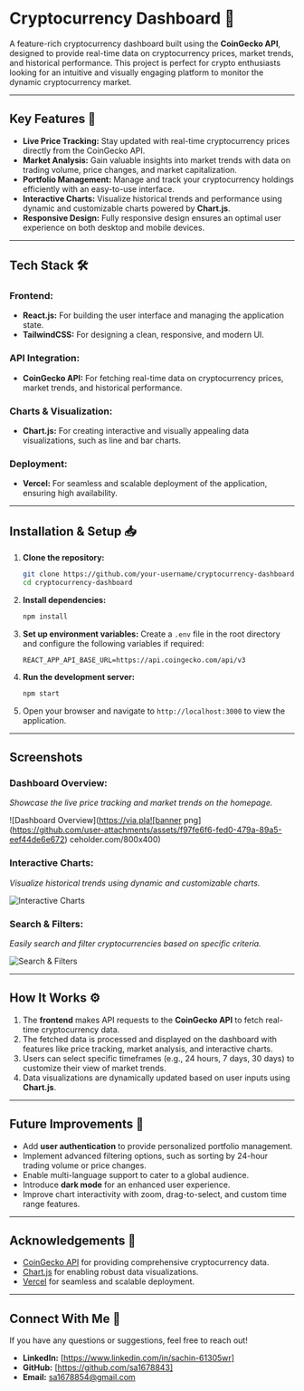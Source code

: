# Cryptocurrency Dashboard 🚀

A feature-rich cryptocurrency dashboard built using the **CoinGecko API**, designed to provide real-time data on cryptocurrency prices, market trends, and historical performance. This project is perfect for crypto enthusiasts looking for an intuitive and visually engaging platform to monitor the dynamic cryptocurrency market.

---

## Key Features 🌟

- **Live Price Tracking:** Stay updated with real-time cryptocurrency prices directly from the CoinGecko API.
- **Market Analysis:** Gain valuable insights into market trends with data on trading volume, price changes, and market capitalization.
- **Portfolio Management:** Manage and track your cryptocurrency holdings efficiently with an easy-to-use interface.
- **Interactive Charts:** Visualize historical trends and performance using dynamic and customizable charts powered by **Chart.js**.
- **Responsive Design:** Fully responsive design ensures an optimal user experience on both desktop and mobile devices.

---

## Tech Stack 🛠️

### **Frontend:**
- **React.js:** For building the user interface and managing the application state.
- **TailwindCSS:** For designing a clean, responsive, and modern UI.

### **API Integration:**
- **CoinGecko API:** For fetching real-time data on cryptocurrency prices, market trends, and historical performance.

### **Charts & Visualization:**
- **Chart.js:** For creating interactive and visually appealing data visualizations, such as line and bar charts.

### **Deployment:**
- **Vercel:** For seamless and scalable deployment of the application, ensuring high availability.

---

## Installation & Setup 📥

1. **Clone the repository:**
   ```bash
   git clone https://github.com/your-username/cryptocurrency-dashboard.git
   cd cryptocurrency-dashboard
   ```

2. **Install dependencies:**
   ```bash
   npm install
   ```

3. **Set up environment variables:**
   Create a `.env` file in the root directory and configure the following variables if required:
   ```env
   REACT_APP_API_BASE_URL=https://api.coingecko.com/api/v3
   ```

4. **Run the development server:**
   ```bash
   npm start
   ```

5. Open your browser and navigate to `http://localhost:3000` to view the application.

---

## Screenshots 

### **Dashboard Overview:**
_Showcase the live price tracking and market trends on the homepage._

![Dashboard Overview](https://via.pla![banner png](https://github.com/user-attachments/assets/f97fe6f6-fed0-479a-89a5-eef44de6e672)
ceholder.com/800x400)

### **Interactive Charts:**
_Visualize historical trends using dynamic and customizable charts._

![Interactive Charts](https://via.placeholder.com/800x400)

### **Search & Filters:**
_Easily search and filter cryptocurrencies based on specific criteria._

![Search & Filters](https://via.placeholder.com/800x400)

---

## How It Works ⚙️

1. The **frontend** makes API requests to the **CoinGecko API** to fetch real-time cryptocurrency data.
2. The fetched data is processed and displayed on the dashboard with features like price tracking, market analysis, and interactive charts.
3. Users can select specific timeframes (e.g., 24 hours, 7 days, 30 days) to customize their view of market trends.
4. Data visualizations are dynamically updated based on user inputs using **Chart.js**.

---

## Future Improvements 🔮

- Add **user authentication** to provide personalized portfolio management.
- Implement advanced filtering options, such as sorting by 24-hour trading volume or price changes.
- Enable multi-language support to cater to a global audience.
- Introduce **dark mode** for an enhanced user experience.
- Improve chart interactivity with zoom, drag-to-select, and custom time range features.

---


## Acknowledgements 🙌

- [CoinGecko API](https://www.coingecko.com/en/api) for providing comprehensive cryptocurrency data.
- [Chart.js](https://www.chartjs.org/) for enabling robust data visualizations.
- [Vercel](https://vercel.com/) for seamless and scalable deployment.

---

## Connect With Me 💼

If you have any questions or suggestions, feel free to reach out!

- **LinkedIn:** [https://www.linkedin.com/in/sachin-61305wr]
- **GitHub:** [https://github.com/sa1678843]
- **Email:** sa1678854@gmail.com
